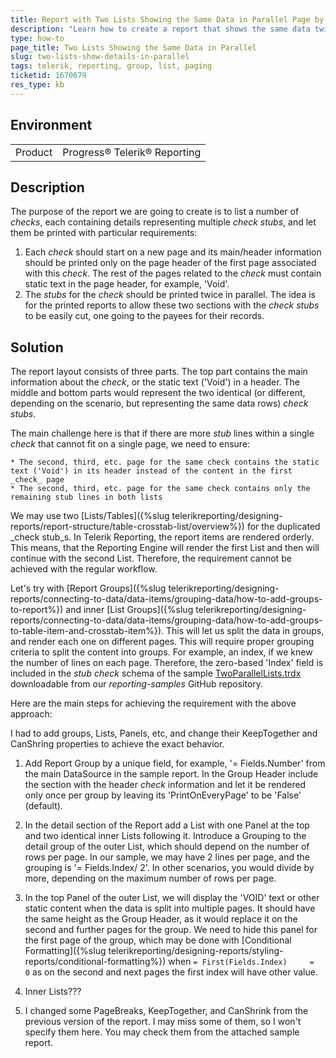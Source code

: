 ```yaml
---
title: Report with Two Lists Showing the Same Data in Parallel Page by Page
description: "Learn how to create a report that shows the same data twice per page in parallel in Telerik Reporting."
type: how-to
page_title: Two Lists Showing the Same Data in Parallel
slug: two-lists-show-details-in-parallel
tags: telerik, reporting, group, list, paging
ticketid: 1670679
res_type: kb
---
```


## Environment

<table>
	<tbody>
		<tr>
			<td>Product</td>
			<td>Progress® Telerik® Reporting</td>
		</tr>
	</tbody>
</table>

## Description

The purpose of the report we are going to create is to list a number of _checks_, each containing details representing multiple _check stubs_, and let them be printed with particular requirements:

1. Each _check_ should start on a new page and its main/header information should be printed only on the page header of the first page associated with this _check_. The rest of the pages related to the _check_ must contain static text in the page header, for example, 'Void'.
1. The _stubs_ for the _check_ should be printed twice in parallel. The idea is for the printed reports to allow these two sections with the _check stubs_ to be easily cut, one going to the payees for their records.

## Solution

The report layout consists of three parts. The top part contains the main information about the _check_, or the static text ('Void') in a header. The middle and bottom parts would represent the two identical (or different, depending on the scenario, but representing the same data rows) _check stubs_.

The main challenge here is that if there are more _stub_ lines within a single _check_ that cannot fit on a single page, we need to ensure:

	* The second, third, etc. page for the same check contains the static text ('Void') in its header instead of the content in the first _check_ page
	* The second, third, etc. page for the same check contains only the remaining stub lines in both lists


We may use two [Lists/Tables]({%slug telerikreporting/designing-reports/report-structure/table-crosstab-list/overview%}) for the duplicated _check stub_s. In Telerik Reporting, the report items are rendered orderly. This means, that the Reporting Engine will render the first List and then will continue with the second List. Therefore, the requirement cannot be achieved with the regular workflow.

Let's try with [Report Groups]({%slug telerikreporting/designing-reports/connecting-to-data/data-items/grouping-data/how-to-add-groups-to-report%}) and inner [List Groups]({%slug telerikreporting/designing-reports/connecting-to-data/data-items/grouping-data/how-to-add-groups-to-table-item-and-crosstab-item%}). This will let us split the data in groups, and render each one on different pages. This will require proper grouping criteria to split the content into groups. For example, an index, if we knew the number of lines on each page. Therefore, the zero-based 'Index' field is included in the _stub check_ schema of the sample [TwoParallelLists.trdx](.......) downloadable from our _reporting-samples_ GitHub repository.

Here are the main steps for achieving the requirement with the above approach:

I had to add groups, Lists, Panels, etc, and change their KeepTogether and CanShring properties to achieve the exact behavior.

1. Add Report Group by a unique field, for example, '= Fields.Number' from the main DataSource in the sample report. In the Group Header include the section with the header _check_ information and let it be rendered only once per group by leaving its 'PrintOnEveryPage' to be 'False' (default).
1. In the detail section of the Report add a List with one Panel at the top and two identical inner Lists following it. Introduce a Grouping to the detail group of the outer List, which should depend on the number of rows per page. In our sample, we may have 2 lines per page, and the grouping is '= Fields.Index/ 2'. In other scenarios, you would divide by more, depending on the maximum number of rows per page.
1. In the top Panel of the outer List, we will display the 'VOID' text or other static content when the data is split into multiple pages. It should have the same height as the Group Header, as it would replace it on the second and further pages for the group. We need to hide this panel for the first page of the group, which may be done with [Conditional Formatting]({%slug telerikreporting/designing-reports/styling-reports/conditional-formatting%}) when `= First(Fields.Index)     =     0` as on the second and next pages the first index will have other value.

1. Inner Lists???

4. I changed some PageBreaks, KeepTogether, and CanShrink from the previous version of the report. I may miss some of them, so I won't specify them here. You may check them from the attached sample report.
